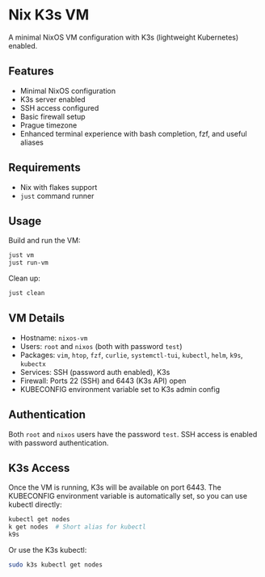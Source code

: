 # Nix K3s VM

A minimal NixOS VM configuration with K3s (lightweight Kubernetes) enabled.

## Features

- Minimal NixOS configuration
- K3s server enabled
- SSH access configured
- Basic firewall setup
- Prague timezone
- Enhanced terminal experience with bash completion, fzf, and useful aliases

## Requirements

- Nix with flakes support
- `just` command runner

## Usage

Build and run the VM:

```bash
just vm
just run-vm
```

Clean up:

```bash
just clean
```

## VM Details

- Hostname: `nixos-vm`
- Users: `root` and `nixos` (both with password `test`)
- Packages: `vim`, `htop`, `fzf`, `curlie`, `systemctl-tui`, `kubectl`, `helm`, `k9s`, `kubectx`
- Services: SSH (password auth enabled), K3s
- Firewall: Ports 22 (SSH) and 6443 (K3s API) open
- KUBECONFIG environment variable set to K3s admin config

## Authentication

Both `root` and `nixos` users have the password `test`. SSH access is enabled with password authentication.

## K3s Access

Once the VM is running, K3s will be available on port 6443. The KUBECONFIG environment variable is automatically set, so you can use kubectl directly:

```bash
kubectl get nodes
k get nodes  # Short alias for kubectl
k9s
```

Or use the K3s kubectl:

```bash
sudo k3s kubectl get nodes
```